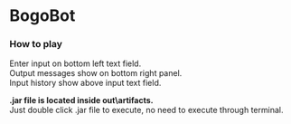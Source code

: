 # BogoBot

### How to play
Enter input on bottom left text field.  
Output messages show on bottom right panel.  
Input history show above input text field.  
  
**.jar file is located inside out\artifacts.**  
Just double click .jar file to execute, no need to execute through terminal.  
